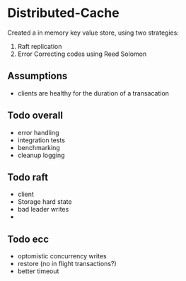# Distributed-Cache
Created a in memory key value store, using two strategies:
1. Raft replication
2. Error Correcting codes using Reed Solomon

## Assumptions
- clients are healthy for the duration of a transacation

## Todo overall
- error handling 
- integration tests
- benchmarking
- cleanup logging

## Todo raft
- client
- Storage hard state
- bad leader writes
- 

## Todo ecc
- optomistic concurrency writes
- restore (no in flight transactions?)
- better timeout